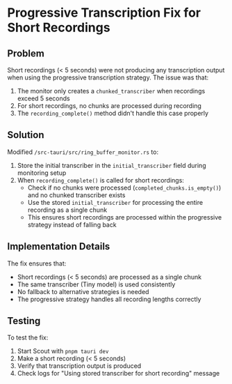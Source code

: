 # Progressive Transcription Fix for Short Recordings

## Problem
Short recordings (< 5 seconds) were not producing any transcription output when using the progressive transcription strategy. The issue was that:

1. The monitor only creates a `chunked_transcriber` when recordings exceed 5 seconds
2. For short recordings, no chunks are processed during recording
3. The `recording_complete()` method didn't handle this case properly

## Solution
Modified `/src-tauri/src/ring_buffer_monitor.rs` to:

1. Store the initial transcriber in the `initial_transcriber` field during monitoring setup
2. When `recording_complete()` is called for short recordings:
   - Check if no chunks were processed (`completed_chunks.is_empty()`) and no chunked transcriber exists
   - Use the stored `initial_transcriber` for processing the entire recording as a single chunk
   - This ensures short recordings are processed within the progressive strategy instead of falling back

## Implementation Details
The fix ensures that:
- Short recordings (< 5 seconds) are processed as a single chunk
- The same transcriber (Tiny model) is used consistently
- No fallback to alternative strategies is needed
- The progressive strategy handles all recording lengths correctly

## Testing
To test the fix:
1. Start Scout with `pnpm tauri dev`
2. Make a short recording (< 5 seconds)
3. Verify that transcription output is produced
4. Check logs for "Using stored transcriber for short recording" message